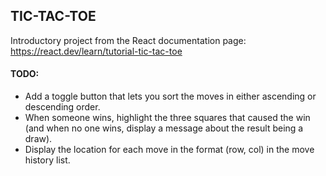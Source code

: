 
## TIC-TAC-TOE

Introductory project from the React documentation page:
https://react.dev/learn/tutorial-tic-tac-toe

#### TODO:

- Add a toggle button that lets you sort the moves in either ascending or descending order.
- When someone wins, highlight the three squares that caused the win (and when no one wins, display a message about the result being a draw).
- Display the location for each move in the format (row, col) in the move history list.